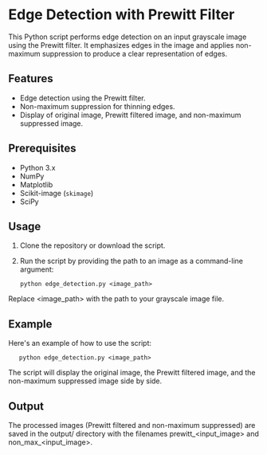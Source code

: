 # Edge Detection with Prewitt Filter

This Python script performs edge detection on an input grayscale image using the Prewitt filter. It emphasizes edges in the image and applies non-maximum suppression to produce a clear representation of edges.

## Features

- Edge detection using the Prewitt filter.
- Non-maximum suppression for thinning edges.
- Display of original image, Prewitt filtered image, and non-maximum suppressed image.

## Prerequisites

- Python 3.x
- NumPy
- Matplotlib
- Scikit-image (`skimage`)
- SciPy

## Usage

1. Clone the repository or download the script.
2. Run the script by providing the path to an image as a command-line argument:

   ```shell
   python edge_detection.py <image_path>
   ```
Replace <image_path> with the path to your grayscale image file.

## Example

Here's an example of how to use the script:
```shell
   python edge_detection.py <image_path>
```
The script will display the original image, the Prewitt filtered image, and the non-maximum suppressed image side by side.

## Output

The processed images (Prewitt filtered and non-maximum suppressed) are saved in the output/ directory with the filenames prewitt_<input_image> and non_max_<input_image>.

